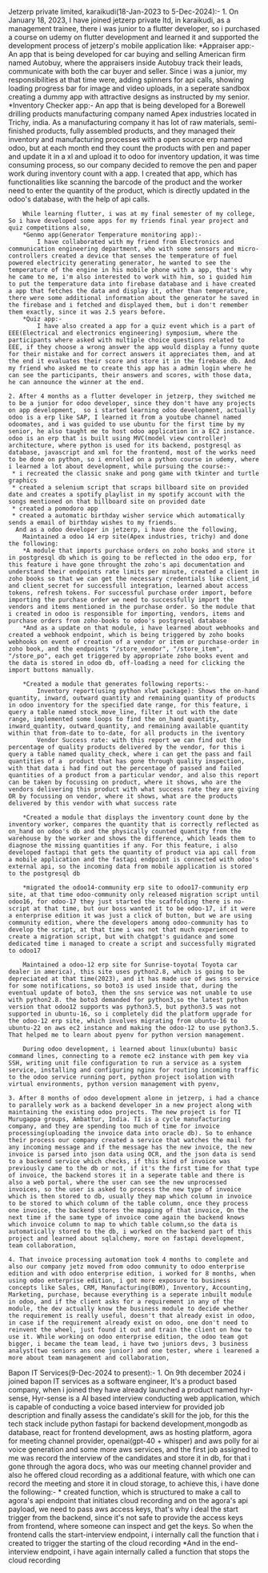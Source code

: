 Jetzerp private limited, karaikudi(18-Jan-2023 to 5-Dec-2024):-
    1. On January 18, 2023, I have joined jetzerp private ltd, in karaikudi, as a management trainee, there i was junior to a flutter developer, so i purchased a 
    course on udemy on flutter development and learned it and supported the development process of jetzerp's mobile application like:
        *Appraiser app:-
        An app that is being developed for car buying and selling American firm named Autobuy, where the appraisers inside Autobuy track their leads, communicate
        with both the car buyer and seller. Since i was a junior, my responsibilities at that time were, adding spinners for api calls, showing loading progress
        bar for image and video uploads, in a seperate sandbox creating a dummy app with attractive designs as instructed by my senior.
        *Inventory Checker app:-
        An app that is being developed for a Borewell drilling products manufacturing company named Apex industries located in Trichy, india. As a manufacturing
        company it has lot of raw materials, semi-finished products, fully assembled products, and they managed their inventory and manufacturing processes
        with a open source erp named odoo, but at each month end they count the products with pen and paper and update it in a xl and upload it to odoo for inventory updation, it was time consuming process, so our company decided to remove the pen and paper work during inventory count with a app. I created that app, which has functionalities like scanning the barcode of the product and the worker need to enter the quantity of the product, which is directly updated in the odoo's database, with the help of api calls.

        While learning flutter, i was at my final semester of my college, So i have developed some apps for my friends final year project and quiz competitions also,
        *Genmo app(Generator Temperature monitoring app):-
            I have collaborated with my friend from Electronics and communication engineering department, who with some sensors and micro-controllers created a device that senses the temperature of fuel powered electricity generating generator, he wanted to see the temperature of the engine in his mobile phone with a app, that's why he came to me, i'm also interested to work with him, so i guided him to put the temperature data into firebase database and i have created a app that fetches the data and display it, other than temperature, there were some additional information about the generator he saved in the firebase and i fetched and displayed them, but i don't remember them exactly, since it was 2.5 years before.
        *Quiz app:-
            I have also created a app for a quiz event which is a part of EEE(Electrical and electronics engineering) symposium, where the participants where asked with multiple choice questions related to EEE, if they choose a wrong answer the app would display a funny quote for their mistake and for correct answers it appreciates them, and at the end it evaluates their score and store it in the firebase db. And my friend who asked me to create this app has a admin login where he can see the participants, their answers and scores, with those data, he can announce the winner at the end.
        
    2. After 4 months as a flutter developer in jetzerp, they switched me to be a junior for odoo developer, since they don't have any projects on app development,  so i started learning odoo development, actually odoo is a erp like SAP, I learned it from a youtube channel named odoomates, and i was guided to use ubuntu for the first time by my senior, he also taught me to host odoo application in a EC2 instance.
    odoo is an erp that is built using MVC(model view controller) architecture, where python is used for its backend, postgresql as database, javascript and xml for the frontend, most of the works need to be done on python, so i enrolled on a python course in udemy, where i learned a lot about development, while pursuing the course:-
     * i recreated the classic snake and pong game with tkinter and turtle graphics
     * created a selenium script that scraps billboard site on provided date and creates a spotify playlist in my spotify account with the songs mentioned on that billboard site on provided date
     * created a pomodoro app
     * created a automatic birthday wisher service which automatically sends a email of birthday wishes to my friends.
      And as a odoo developer in jetzerp, i have done the following,
        Maintained a odoo 14 erp site(Apex industries, trichy) and done the following:
        *A module that imports purchase orders on zoho books and store it in postgresql db which is going to be reflected in the odoo erp, for this feature i have gone throught the zoho's api documentation and understand their endpoints rate limits per minute, created a client in zoho books so that we can get the necessary credentials like client_id and client_secret for successfull integration, learned about access tokens, refresh tokens. For successful purchase order import, before importing the purchase order we need to successfully import the vendors and items mentioned in the purchase order. So the module that i created in odoo is responsible for importing, vendors, items and purchase orders from zoho-books to odoo's postgresql database
        *And as a update on that module, i have learned about webhooks and created a webhook endpoint, which is being triggered by zoho books webhooks on event of creation of a vendor or item or purchase-order in zoho book, and the endpoints "/store_vendor", "/store_item", "/store_po", each get triggered by appropriate zoho books event and the data is stored in odoo db, off-loading a need for clicking the import buttons manually.

        *Created a module that generates following reports:-
            Inventory report(using python xlwt package): Shows the on-hand quantity, inward, outward quantity and remaining quantity of products in odoo inventory for the specified date range, for this feature, i query a table named stock_move_line, filter it out with the date range, implemented some loops to find the on_hand quantity, inward_quantity, outward_quantity, and remaining available quantity within that from-date to to-date, for all products in the iventory
            Vendor Success rate: with this report we can find out the percentage of quality products delivered by the vendor, for this i query a table named quality_check, where i can get the pass and fail quantities of a  product that has gone through quality inspection, with that data i had find out the percentage of passed and failed quantities of a product from a particular vendor, and also this report can be taken by focussing on product, where it shows, who are the vendors delivering this product with what success rate they are giving OR by focussing on vendor, where it shows, what are the products delivered by this vendor with what success rate
        
        *Created a module that displays the inventory count done by the inventory worker, compares the quantity that is correctly reflected as on_hand on odoo's db and the physically counted quantity from the warehouse by the worker and shows the difference, which leads them to diagnose the missing quantities if any. For this feature, i also developed fastapi that gets the quantity of product via api call from a mobile application and the fastapi endpoint is connected with odoo's external api, so the incoming data from mobile application is stored to the postgresql db

        *migrated the odoo14-community erp site to odoo17-community erp site, at that time odoo-community only released migration script until odoo16, for odoo-17 they just started the scaffolding there is no-script at that time, but our boss wanted it to be odoo-17, if it were a enterprise edition it was just a click of button, but we are using community edition, where the developers among odoo-community has to develop the script, at that time i was not that much experienced to create a migration script, but with chatgpt's guidance and some dedicated time i managed to create a script and successfully migrated to odoo17
    
        Maintained a odoo-12 erp site for Sunrise-toyota( Toyota car dealer in america), this site uses python2.8, which is going to be depreciated at that time(2023), and it has made use of aws sns service for some notifications, so boto3 is used inside that, during the eventual update of boto3, then the sns service was not unable to use with python2.8. the boto3 demanded for python3,so the latest python version that odoo12 supports was python3.5, but python3.5 was not supported in ubuntu-16, so i completely did the platform upgrade for the odoo-12 erp site, which involves migrating from ubuntu-16 to ubuntu-22 on aws ec2 instance and making the odoo-12 to use python3.5. That helped me to learn about pyenv for python version management.

        During odoo development, i learned about linux(ubuntu) basic command lines, connecting to a remote ec2 instance with pem key via SSH, writing unit file configuration to run a service as a system service, installing and configuring nginx for routing incoming traffic to the odoo service running port, python project isolation with virtual environments, python version management with pyenv,

    3. After 8 months of odoo development alone in jetzerp, i had a chance to parallely work as a backend developer in a new project along with maintaining the existing odoo projects. The new project is for TI Murugappa groups, Ambattur, India. TI is a cycle manufacturing company, and they are spending too much of time for invoice processing(uploading the invoice data into oracle db). So to enhance their process our company created a service that watches the mail for any incoming message and if the message has the new invoice, the new invoice is parsed into json data using OCR, and the json data is send to a backend service which checks, if this kind of invoice was previously came to the db or not, if it's the first time for that type of invoice, the backend stores it in a seperate table and there is also a web portal, where the user can see the new unprocessed invoices, so the user is asked to process the new type of invoice which is then stored to db, usually they map which column in invoice to be stored to which column of the table column, once they process one invoice, the backend stores the mapping of that invoice, On the next time if the same type of invoice come again the backend knows which invoice column to map to which table column,so the data is automatically stored to the db, i worked on the backend part of this project and learned about sqlalchemy, more on fastapi development, team collaboration,

    4. That invoice processing automation took 4 months to complete and also our company jetz moved from odoo community to odoo enterprise edition and with odoo enterprise edition, i worked for 8 months, when using odoo enterprise edition, i got more exposure to business concepts like Sales, CRM, Manufacturing(BOM), Inventory, Accounting, Marketing, purchase, because everything is a seperate inbuilt module in odoo, and if the client asks for a requirement in any of the module, the dev actually know the business module to decide whether the requirement is really useful, doesn't that already exist in odoo, in case if the requirement already exist on odoo, one don't need to reinvent the wheel, just found it out and train the client on how to use it. While working on odoo enterprise edition, the odoo team got bigger, i became the team lead, i have two juniors devs, 3 business analyst(two seniors ans one junior) and one tester, where i learened a more about team management and collaboration,

Bapon IT Services(9-Dec-2024 to present):-
    1. On 9th december 2024 i joined bapon IT services as a software engineer, It's a product based company, when i joined they have already launched a product named hyr-sense, Hyr-sense is a AI based interview conducting web application, which is capable of conducting a voice based interview for provided job description and finally assess the candidate's skill for the job, for this the tech stack include python fastapi for backend development,mongodb as database, react for frontend development, aws as hosting platform, agora for meeting channel provider, openai(gpt-40 + whisper) and aws polly for ai voice generation and some more aws services, and the first job assigned to me was record the interview of the candidates and store it in db, for that i gone through the agora docs, who was our meeting channel provider and also he offered cloud recording as a additional feature, with which one can record the meeting and store it in cloud storage, to achieve this, i have done the following:-
        * created function, which is structured to make a call to agora's api endpoint that initiates cloud recording and on the agora's api payload, we need to pass aws access keys, that's why i deal the start trigger from the backend, since it's not safe to provide the access keys from frontend, where someone can inspect and get the keys. So when the frontend calls the start-interview endpoint, i internally call the function that i created to trigger the starting of the cloud recording
        *And in the end-interview endpoint, i have again internally called a function that stops the cloud recording 